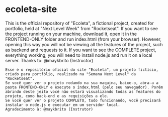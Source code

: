 # ecoleta-site
This is the official repository of "Ecoleta", a fictional project, created for portfolio, held at "Next Level Week" from "Rocketseat".
If you want to see the project running on your machine, download it, open it in the FRONTEND-ONLY folder and run index.html (from your browser). However, opening this way you will not be viewing all the features of the project, such as backend and requests to it.
If you want to see the COMPLETE project, everything working, you will need to install node.js and run it on a local server.
Thanks to: @maykbrito (Instructor)
~~~~~
Esse é o repositório oficial do site "Ecoleta", um projeto fictício, criado para portfólio, realizado na "Semana Next Level" da "Rocketseat".
Se você quer ver o projeto rodando na sua maquina, baixe-o, abra-a a pasta FRONTEND-ONLY e execute o index.html (pelo seu navegador). Porém abrindo deste jeito você não estará visualizando todas as features do projeto, como back-end e as requisições a ele.
Se você quer ver o projeto COMPLETO, tudo funcionando, você precisará instalar o node.js e executar em um servidor local.
Agradecimento à: @maykbrito (Instrutor)